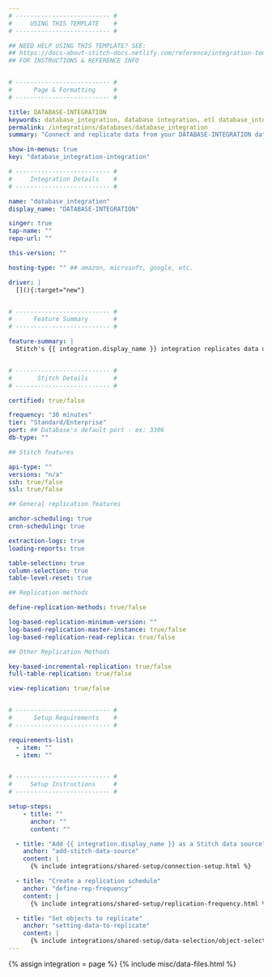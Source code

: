 ```yaml
---
# -------------------------- #
#     USING THIS TEMPLATE    #
# -------------------------- #

## NEED HELP USING THIS TEMPLATE? SEE:
## https://docs-about-stitch-docs.netlify.com/reference/integration-templates/databases/
## FOR INSTRUCTIONS & REFERENCE INFO


# -------------------------- #
#      Page & Formatting     #
# -------------------------- #

title: DATABASE-INTEGRATION
keywords: database_integration, database integration, etl database_integration, database_integration etl
permalink: /integrations/databases/database_integration
summary: "Connect and replicate data from your DATABASE-INTEGRATION database using Stitch's DATABASE-INTEGRATION integration."

show-in-menus: true
key: "database_integration-integration"

# -------------------------- #
#     Integration Details    #
# -------------------------- #

name: "database_integration"
display_name: "DATABASE-INTEGRATION"

singer: true
tap-name: ""
repo-url: ""

this-version: ""

hosting-type: "" ## amazon, microsoft, google, etc.

driver: |
  [](){:target="new"}


# -------------------------- #
#      Feature Summary       #
# -------------------------- #

feature-summary: |
  Stitch's {{ integration.display_name }} integration replicates data using the {{ integration.driver | flatify | strip }}. [TODO]


# -------------------------- #
#       Stitch Details       #
# -------------------------- #

certified: true/false

frequency: "30 minutes"
tier: "Standard/Enterprise"
port: ## Database's default port - ex: 3306
db-type: ""

## Stitch features

api-type: ""
versions: "n/a"
ssh: true/false
ssl: true/false

## General replication features

anchor-scheduling: true
cron-scheduling: true

extraction-logs: true
loading-reports: true

table-selection: true
column-selection: true
table-level-reset: true

## Replication methods

define-replication-methods: true/false

log-based-replication-minimum-version: ""
log-based-replication-master-instance: true/false
log-based-replication-read-replica: true/false

## Other Replication Methods

key-based-incremental-replication: true/false
full-table-replication: true/false

view-replication: true/false


# -------------------------- #
#      Setup Requirements    #
# -------------------------- #

requirements-list:
  - item: ""
  - item: ""


# -------------------------- #
#     Setup Instructions     #
# -------------------------- #

setup-steps:
	- title: ""
	  anchor: ""
	  content: ""

  - title: "Add {{ integration.display_name }} as a Stitch data source"
    anchor: "add-stitch-data-source"
    content: |
      {% include integrations/shared-setup/connection-setup.html %}

  - title: "Create a replication schedule"
    anchor: "define-rep-frequency"
    content: |
      {% include integrations/shared-setup/replication-frequency.html %}

  - title: "Set objects to replicate"
    anchor: "setting-data-to-replicate"
    content: |
      {% include integrations/shared-setup/data-selection/object-selection.html %}
---
```

{% assign integration = page %}
{% include misc/data-files.html %}